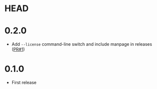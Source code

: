 # HEAD

# 0.2.0

-   Add `--license` command-line switch and include manpage in releases ([PR#1](https://github.com/ziotom78/audiotagedit/pull/1))

# 0.1.0

-   First release
